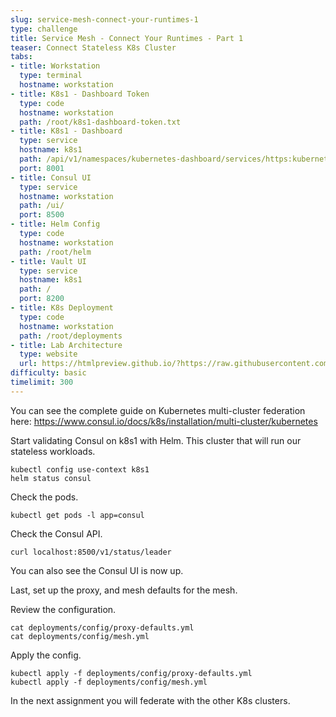 ```yaml
---
slug: service-mesh-connect-your-runtimes-1
type: challenge
title: Service Mesh - Connect Your Runtimes - Part 1
teaser: Connect Stateless K8s Cluster
tabs:
- title: Workstation
  type: terminal
  hostname: workstation
- title: K8s1 - Dashboard Token
  type: code
  hostname: workstation
  path: /root/k8s1-dashboard-token.txt
- title: K8s1 - Dashboard
  type: service
  hostname: k8s1
  path: /api/v1/namespaces/kubernetes-dashboard/services/https:kubernetes-dashboard:/proxy/
  port: 8001
- title: Consul UI
  type: service
  hostname: workstation
  path: /ui/
  port: 8500
- title: Helm Config
  type: code
  hostname: workstation
  path: /root/helm
- title: Vault UI
  type: service
  hostname: k8s1
  path: /
  port: 8200
- title: K8s Deployment
  type: code
  hostname: workstation
  path: /root/deployments
- title: Lab Architecture
  type: website
  url: https://htmlpreview.github.io/?https://raw.githubusercontent.com/hashicorp/field-workshops-consul/master/instruqt-tracks/consul-life-of-a-developer/assets/diagrams/diagrams.html
difficulty: basic
timelimit: 300
---
```

You can see the complete guide on Kubernetes multi-cluster federation here: https://www.consul.io/docs/k8s/installation/multi-cluster/kubernetes <br>

Start validating Consul on k8s1 with Helm. This cluster that will run our stateless workloads.  <br>

```
kubectl config use-context k8s1
helm status consul
```

Check the pods. <br>

```
kubectl get pods -l app=consul
```

Check the Consul API. <br>

```
curl localhost:8500/v1/status/leader
```

You can also see the Consul UI is now up. <br>

Last, set up the proxy, and mesh defaults for the mesh. <br>

Review the configuration. <br>

```
cat deployments/config/proxy-defaults.yml
cat deployments/config/mesh.yml
```

Apply the config. <br>

```
kubectl apply -f deployments/config/proxy-defaults.yml
kubectl apply -f deployments/config/mesh.yml
```

In the next assignment you will federate with the other K8s clusters.
